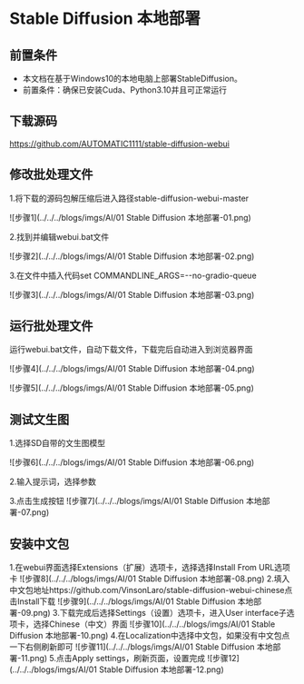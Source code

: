 # Stable Diffusion 本地部署

## 前置条件

- 本文档在基于Windows10的本地电脑上部署StableDiffusion。
- 前置条件：确保已安装Cuda、Python3.10并且可正常运行

## 下载源码

https://github.com/AUTOMATIC1111/stable-diffusion-webui

## 修改批处理文件

1.将下载的源码包解压缩后进入路径stable-diffusion-webui-master

   ![步骤1](../../../blogs/imgs/AI/01 Stable Diffusion 本地部署-01.png)

2.找到并编辑webui.bat文件

   ![步骤2](../../../blogs/imgs/AI/01 Stable Diffusion 本地部署-02.png)

3.在文件中插入代码set COMMANDLINE_ARGS=--no-gradio-queue

   ![步骤3](../../../blogs/imgs/AI/01 Stable Diffusion 本地部署-03.png)

## 运行批处理文件

运行webui.bat文件，自动下载文件，下载完后自动进入到浏览器界面

![步骤4](../../../blogs/imgs/AI/01 Stable Diffusion 本地部署-04.png)

![步骤5](../../../blogs/imgs/AI/01 Stable Diffusion 本地部署-05.png)

## 测试文生图

1.选择SD自带的文生图模型

   ![步骤6](../../../blogs/imgs/AI/01 Stable Diffusion 本地部署-06.png)

2.输入提示词，选择参数

3.点击生成按钮
   ![步骤7](../../../blogs/imgs/AI/01 Stable Diffusion 本地部署-07.png)

## 安装中文包

1.在webui界面选择Extensions（扩展）选项卡，选择选择Install From URL选项卡
   ![步骤8](../../../blogs/imgs/AI/01 Stable Diffusion 本地部署-08.png)
2.填入中文包地址https://github.com/VinsonLaro/stable-diffusion-webui-chinese点击Install下载
   ![步骤9](../../../blogs/imgs/AI/01 Stable Diffusion 本地部署-09.png)
3.下载完成后选择Settings（设置）选项卡，进入User interface子选项卡，选择Chinese（中文）界面
   ![步骤10](../../../blogs/imgs/AI/01 Stable Diffusion 本地部署-10.png)
4.在Localization中选择中文包，如果没有中文包点一下右侧刷新即可
   ![步骤11](../../../blogs/imgs/AI/01 Stable Diffusion 本地部署-11.png)
5.点击Apply settings，刷新页面，设置完成
   ![步骤12](../../../blogs/imgs/AI/01 Stable Diffusion 本地部署-12.png)